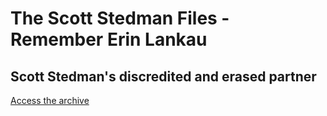 <h1> The Scott Stedman Files - Remember Erin Lankau</h1>
<h2>Scott Stedman's discredited and erased partner</h2>
<p><a href="https://stedmanwatch.github.io/Remember-Erin-Lankau/" target="_blank">Access the archive</a></p>
